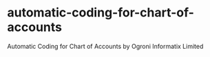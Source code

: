 # automatic-coding-for-chart-of-accounts
Automatic Coding for Chart of Accounts by Ogroni Informatix Limited

